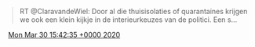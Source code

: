 > RT @ClaravandeWiel: Door al die thuisisolaties of quarantaines krijgen we ook een klein kijkje in de interieurkeuzes van de politici\. Een s…

<img src="../../media/tweet.ico" width="12" /> [Mon Mar 30 15:42:35 +0000 2020](https://twitter.com/DromerDenker/status/1244651243022307330)